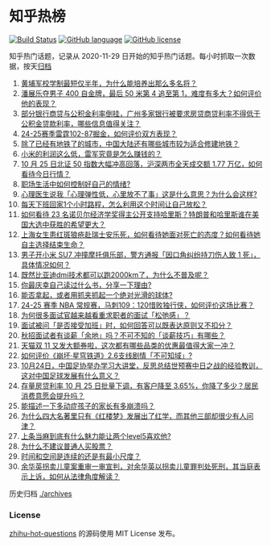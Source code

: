 # 知乎热榜
[![Build Status](https://github.com/ToWeLong/zhihu-hot-questions/workflows/CI/badge.svg)](https://github.com/ToWeLong/zhihu-hot-questions/actions)
[![GitHub language](https://img.shields.io/badge/language-golang-orange.svg)](https://golang.org/)
[![GitHub license](https://img.shields.io/github/license/ToWeLong/zhihu-hot-questions)](https://github.com/ToWeLong/zhihu-hot-questions/blob/main/LICENSE)

知乎热门话题，记录从 2020-11-29 日开始的知乎热门话题。每小时抓取一次数据，按天[归档](./archives)

<!-- BEGIN -->

1. [黄埔军校学制最短仅半年，为什么能培养出那么多名将？](https://www.zhihu.com/question/500754086)
1. [潘展乐夺男子 400 自金牌，最后 50 米第 4 追至第 1，难度有多大？如何评价他的表现？](https://www.zhihu.com/question/1949210359)
1. [部分银行商贷与公积金利率倒挂，广州多家银行被要求房贷商贷利率不得低于公积金贷款利率，哪些信息值得关注？](https://www.zhihu.com/question/1911241430)
1. [24-25赛季雷霆102-87掘金，如何评价双方表现？](https://www.zhihu.com/question/2013725686)
1. [除了已经有地铁了的城市，中国大陆还有哪些城市较为适合修建地铁？](https://www.zhihu.com/question/665009229)
1. [小米的利润这么低，雷军究竟是怎么赚钱的？](https://www.zhihu.com/question/276650054)
1. [10 月 25 日北证 50 指数大幅冲高回落，沪深两市全天成交额 1.77 万亿，如何看待今日行情？](https://www.zhihu.com/question/1996951543)
1. [职场生活中如何控制好自己的情绪?](https://www.zhihu.com/question/1885464143)
1. [心理医生说我「心理弹性低，心里放不了事」这是什么意思？为什么会这样?](https://www.zhihu.com/question/1351629179)
1. [每天下班回家1个小时路程，怎么利用这个时间让自己放松？](https://www.zhihu.com/question/1149506486)
1. [如何看待 23 名诺贝尔经济学奖得主公开支持哈里斯？特朗普和哈里斯谁在美国大选中获胜的希望更大？](https://www.zhihu.com/question/1925713761)
1. [上海女生患红斑狼疮赴瑞士安乐死，如何看待她面对死亡的态度？如何看待她自主选择结束生命？](https://www.zhihu.com/question/2001437757)
1. [男子开小米 SU7 冲撞摩托俱乐部，警方通报「因口角纠纷持刀伤人致 1 死」，具体情况如何？](https://www.zhihu.com/question/1967796030)
1. [既然比亚迪dmi技术都可以跑2000km了，为什么不普及呢？](https://www.zhihu.com/question/1342958842)
1. [你最庆幸自己读过什么书，分享一下理由?](https://www.zhihu.com/question/1959525830)
1. [能否拿起，或者用抓夹抓起一个绝对光滑的球体?](https://www.zhihu.com/question/722399567)
1. [24-25 赛季 NBA 常规赛，马刺109：120惜败独行侠，如何评价这场比赛？](https://www.zhihu.com/question/2002448613)
1. [为何很多面试官越来越看重求职者的面试「松弛感」？](https://www.zhihu.com/question/668860830)
1. [面试被问「是否接受加班」时，如何回答可以既表达原则又不扣分？](https://www.zhihu.com/question/668860791)
1. [秋招面试者有谈薪「余地」吗？不可不知的「谈薪技巧」有哪些？](https://www.zhihu.com/question/807044569)
1. [天猫双 11 又发大额券啦，这次都有哪些品类的优惠最值得大家一冲？](https://www.zhihu.com/question/1933959522)
1. [如何评价《崩坏·星穹铁道》2.6支线剧情「不可知域」?](https://www.zhihu.com/question/1923819474)
1. [10月24日，中国足协举办学习大讲堂，反思总结世预赛中日之战的经验教训，这对中国足球发展有什么意义？](https://www.zhihu.com/question/1994263641)
1. [存量房贷利率 10 月 25 日批量下调，有客户降至 3.65%，你降了多少？居民消费意愿会提升吗？](https://www.zhihu.com/question/1995673475)
1. [能描述一下多动症孩子的家长有多崩溃吗？](https://www.zhihu.com/question/616185742)
1. [为什么四大名著里只有《红楼梦》发展出了红学，而其他三部却很少有人问津？](https://www.zhihu.com/question/37665538)
1. [上条当麻到底有什么魅力能让两个level5喜欢他?](https://www.zhihu.com/question/439400827)
1. [为什么不建议普通人买股票？](https://www.zhihu.com/question/641469564)
1. [时间和空间是连续的还是有最小尺度？](https://www.zhihu.com/question/1628137338)
1. [余华英拐卖儿童案重审一审宣判，对余华英以拐卖儿童罪判处死刑，其当庭表示上诉，如何从法律角度解读？](https://www.zhihu.com/question/2007216240)

<!-- END -->

历史归档 [./archives](./archives)


### License
[zhihu-hot-questions](https://github.com/towelong/zhihu-hot-questions) 的源码使用 MIT License 发布。